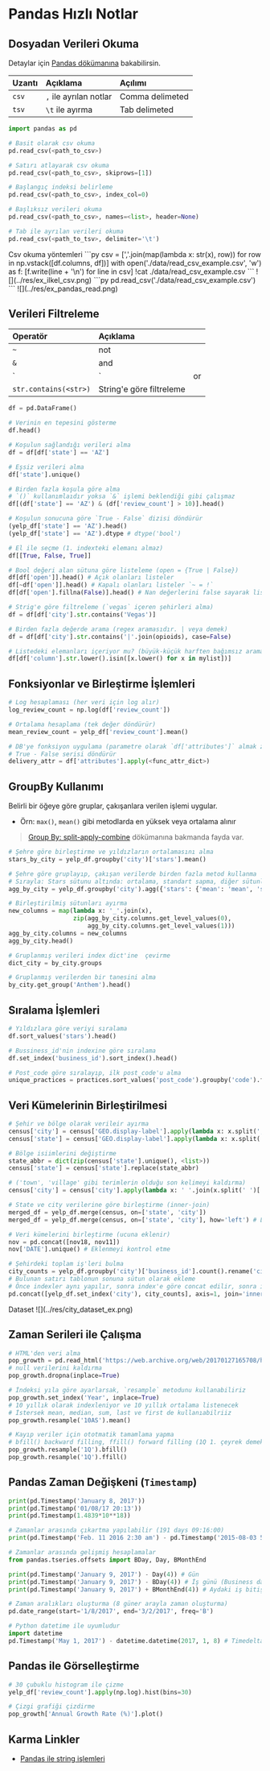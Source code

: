 # Pandas Hızlı Notlar

## Dosyadan Verileri Okuma

Detaylar için [Pandas dökümanına](https://pandas.pydata.org/pandas-docs/stable/user_guide/io.html) bakabilirsin.

| Uzantı | Açıklama | Açılımı |
| :--- | :--- | :--- |
| `csv` | `,` ile ayrılan notlar | Comma delimeted |
| `tsv` | `\t` ile ayırma | Tab delimeted |

```python
import pandas as pd

# Basit olarak csv okuma
pd.read_csv(<path_to_csv>)

# Satırı atlayarak csv okuma
pd.read_csv(<path_to_csv>, skiprows=[1])

# Başlangıç indeksi belirleme
pd.read_csv(<path_to_csv>, index_col=0)

# Başlıksız verileri okuma
pd.read_csv(<path_to_csv>, names=<list>, header=None)

# Tab ile ayrılan verileri okuma
pd.read_csv(<path_to_tsv>, delimiter='\t')
```

Csv okuma yöntemleri \`\`\`py csv = \[','.join\(map\(lambda x: str\(x\), row\)\) for row in np.vstack\(\[df.columns, df\]\)\] with open\('./data/read\_csv\_example.csv', 'w'\) as f: \[f.write\(line + '\n'\) for line in csv\] !cat ./data/read\_csv\_example.csv \`\`\` !\[\]\(../res/ex\_ilkel\_csv.png\) \`\`\`py pd.read\_csv\('./data/read\_csv\_example.csv'\) \`\`\` !\[\]\(../res/ex\_pandas\_read.png\)

## Verileri Filtreleme

| Operatör | Açıklama |  |
| :--- | :--- | :--- |
| `~` | not |  |
| `&` | and |  |
| \` | \` | or |
| `str.contains(<str>)` | String'e göre filtreleme |  |

```python
df = pd.DataFrame()

# Verinin en tepesini gösterme
df.head()

# Koşulun sağlandığı verileri alma
df = df[df['state'] == 'AZ']

# Eşsiz verileri alma
df['state'].unique()

# Birden fazla koşula göre alma
# `()` kullanımlaıdır yoksa `&` işlemi beklendiği gibi çalışmaz
df[(df['state'] == 'AZ') & (df['review_count'] > 10)].head()

# Koşulun sonucuna göre `True - False` dizisi döndürür
(yelp_df['state'] == 'AZ').head()
(yelp_df['state'] == 'AZ').dtype # dtype('bool')

# El ile seçme (1. indexteki elemanı almaz)
df[[True, False, True]]

# Bool değeri alan sütuna göre listeleme (open = {True | False})
df[df['open']].head() # Açık olanları listeler
df[~df['open']].head() # Kapalı olanları listeler `~ = !`
df[df['open'].fillna(False)].head() # Nan değerlerini false sayarak listeleme

# Strig'e göre filtreleme (`vegas` içeren şehirleri alma)
df = df[df['city'].str.contains('Vegas')]

# Birden fazla değerde arama (regex aramasıdır. | veya demek)
df = df[df['city'].str.contains('|'.join(opioids), case=False)

# Listedeki elemanları içeriyor mu? (büyük-küçük harften bağımsız arama)
df[df['column'].str.lower().isin([x.lower() for x in mylist])]
```

## Fonksiyonlar ve Birleştirme İşlemleri

```python
# Log hesaplaması (her veri için log alır)
log_review_count = np.log(df['review_count'])

# Ortalama hesaplama (tek değer döndürür)
mean_review_count = yelp_df['review_count'].mean()

# DB'ye fonksiyon uygulama (parametre olarak `df['attributes']` almak zorundadır)
# True - False serisi döndürür
delivery_attr = df['attributes'].apply(<func_attr_dict>)
```

## GroupBy Kullanımı

Belirli bir öğeye göre gruplar, çakışanlara verilen işlemi uygular.

* Örn: `max()`, `mean()` gibi metodlarda en yüksek veya ortalama alınır

> [Group By: split-apply-combine](https://pandas.pydata.org/pandas-docs/stable/user_guide/groupby.html) dökümanına bakmanda fayda var.

```python
# Şehre göre birleştirme ve yıldızların ortalamasını alma
stars_by_city = yelp_df.groupby('city')['stars'].mean()

# Şehre göre gruplayıp, çakışan verilerde birden fazla metod kullanma
# Sırayla: Stars sütunu altında: ortalama, standart sapma, diğer sütunlarda toplam, miktar
agg_by_city = yelp_df.groupby('city').agg({'stars': {'mean': 'mean', 'std': 'std'}, 'review_count': 'sum', 'business_id': 'count'})

# Birleştirilmiş sütunları ayırma
new_columns = map(lambda x: '_'.join(x),
                  zip(agg_by_city.columns.get_level_values(0),
                      agg_by_city.columns.get_level_values(1)))
agg_by_city.columns = new_columns
agg_by_city.head()

# Gruplanmış verileri index dict'ine  çevirme
dict_city = by_city.groups

# Gruplanmış verilerden bir tanesini alma
by_city.get_group('Anthem').head()
```

## Sıralama İşlemleri

```python
# Yıldızlara göre veriyi sıralama
df.sort_values('stars').head()

# Bussiness_id'nin indexine göre sıralama
df.set_index('business_id').sort_index().head()

# Post_code göre sıralayıp, ilk post_code'u alma
unique_practices = practices.sort_values('post_code').groupby('code').first().reset_index()
```

## Veri Kümelerinin Birleştirilmesi

```python
# Şehir ve bölge olarak verileir ayırma
census['city'] = census['GEO.display-label'].apply(lambda x: x.split(', ')[0])
census['state'] = census['GEO.display-label'].apply(lambda x: x.split(', ')[2])

# Bölge isiimlerini değiştirme
state_abbr = dict(zip(census['state'].unique(), <list>))
census['state'] = census['state'].replace(state_abbr)

# ('town', 'village' gibi terimlerin olduğu son kelimeyi kaldırma)
census['city'] = census['city'].apply(lambda x: ' '.join(x.split(' ')[:-1]))
```

```python
# State ve city verilerine göre birleştirme (inner-join)
merged_df = yelp_df.merge(census, on=['state', 'city'])
merged_df = yelp_df.merge(census, on=['state', 'city'], how='left') # Left-join

# Veri kümelerini birleştirme (ucuna eklenir)
nov = pd.concat([nov18, nov11])
nov['DATE'].unique() # Eklenmeyi kontrol etme

# Şehirdeki toplam iş'leri bulma
city_counts = yelp_df.groupby('city')['business_id'].count().rename('city_counts')
# Bulunan satırı tablonun sonuna sütun olarak ekleme
# Önce indexler aynı yapılır, sonra index'e göre concat edilir, sonra index sıfırlanır
pd.concat([yelp_df.set_index('city'), city_counts], axis=1, join='inner').reset_index()
```

Dataset !\[\]\(../res/city\_dataset\_ex.png\)

## Zaman Serileri ile Çalışma

```python
# HTML'den veri alma
pop_growth = pd.read_html('https://web.archive.org/web/20170127165708/https://www.census.gov/population/international/data/worldpop/table_population.php', attrs={'class': 'query_table'}, parse_dates=[0])[0]
# null verilerini kaldırma
pop_growth.dropna(inplace=True)

# İndeksi yıla göre ayarlarsak, `resample` metodunu kullanabiliriz
pop_growth.set_index('Year', inplace=True)
# 10 yıllık olarak indexleniyor ve 10 yıllık ortalama listenecek
# İstersek mean, median, sum, last ve first de kullanıabilriiz
pop_growth.resample('10AS').mean()

# Kayıp veriler için ototmatik tamamlama yapma
# bfill() backward filling, ffill() forward filling (1Q 1. çeyrek demek (çeyrek yıl))
pop_growth.resample('1Q').bfill()
pop_growth.resample('1Q').ffill()
```

## Pandas Zaman Değişkeni \(`Timestamp`\)

```python
print(pd.Timestamp('January 8, 2017'))
print(pd.Timestamp('01/08/17 20:13'))
print(pd.Timestamp(1.4839*10**18))

# Zamanlar arasında çıkartma yapılabilir (191 days 09:16:00)
print(pd.Timestamp('Feb. 11 2016 2:30 am') - pd.Timestamp('2015-08-03 5:14 pm'))

# Zamanlar arasında gelişmiş hesaplamalar
from pandas.tseries.offsets import BDay, Day, BMonthEnd

print(pd.Timestamp('January 9, 2017') - Day(4)) # Gün
print(pd.Timestamp('January 9, 2017') - BDay(4)) # İş günü (Business day)
print(pd.Timestamp('January 9, 2017') + BMonthEnd(4)) # Aydaki iş bitiş günü

# Zaman aralıkları oluşturma (8 güner arayla zaman oluşturma)
pd.date_range(start='1/8/2017', end='3/2/2017', freq='B')

# Python datetime ile uyumludur
import datetime
pd.Timestamp('May 1, 2017') - datetime.datetime(2017, 1, 8) # Timedelta('113 days 00:00:00')
```

## Pandas ile Görselleştirme

```python
# 30 çubuklu histogram ile çizme
yelp_df['review_count'].apply(np.log).hist(bins=30)

# Çizgi grafiği çizdirme
pop_growth['Annual Growth Rate (%)'].plot()
```

## Karma Linkler

* [Pandas ile string işlemleri](https://pandas.pydata.org/pandas-docs/stable/user_guide/text.html)

